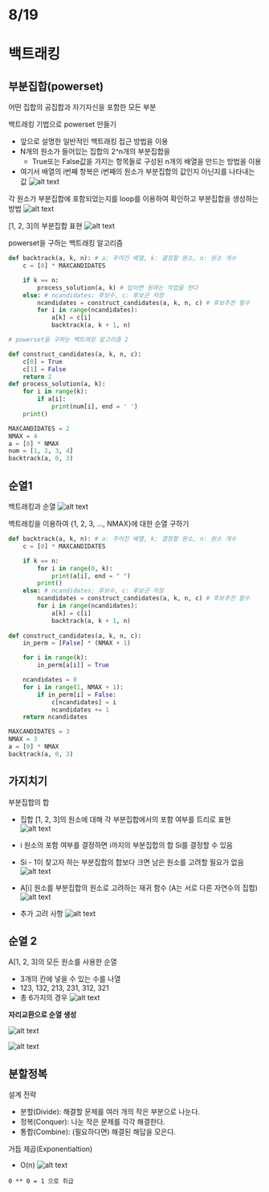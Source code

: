# 8/19

# 백트래킹

## 부분집합(powerset)
어떤 집합의 공집합과 자기자신을 포함한 모든 부분

백트래킹 기법으로 powerset 만들기
- 앞으로 설명한 일반적인 백트래킹 접근 방법을 이용
- N개의 원소가 들어있는 집합의 2^n개의 부분집합을
  - True또는 False값을 가지는 항목들로 구성된 n개의 배열을 만드는 방법을 이용
- 여기서 배열의 i번째 항복은 i번째의 원소가 부분집합의 값인지 아닌지를 나타내는 값
![alt text](<images/08_19/스크린샷 2025-08-19 140433.png>)

각 원소가 부분집합에 포함되었는지를 loop를 이용하여 확인하고 부분집합을 생성하는 방법
![alt text](<images/08_19/스크린샷 2025-08-19 140522.png>)

[1, 2, 3]의 부분집합 표현
![alt text](<images/08_19/스크린샷 2025-08-19 140837.png>)

powerset을 구하는 백트래킹 알고리즘
```python
def backtrack(a, k, n): # a: 주어진 배열, k: 결정할 원소, n: 원소 개수
    c = [0] * MAXCANDIDATES

    if k == n:
        process_solution(a, k) # 답이면 원하는 작업을 한다
    else: # ncandidates: 후보수, c: 후보군 저장
        ncandidates = construct_candidates(a, k, n, c) # 후보추천 함수
        for i in range(ncandidates):
            a[k] = c[i]
            backtrack(a, k + 1, n)

# powerset을 구하는 백트래킹 알고리즘 2

def construct_candidates(a, k, n, c):
    c[0] = True
    c[1] = False
    return 2
def process_solution(a, k):
    for i in range(k):
        if a[i]:
            print(num[i], end = ' ')
    print()

MAXCANDIDATES = 2
NMAX = 4
a = [0] * NMAX
num = [1, 2, 3, 4]
backtrack(a, 0, 3)
```
## 순열1

백트래킹과 순열
![alt text](<images/08_19/스크린샷 2025-08-19 142750.png>)

백트래킹을 이용하여 {1, 2, 3, ..., NMAX}에 대한 순열 구하기
```python
def backtrack(a, k, n): # a: 주어진 배열, k: 결정할 원소, n: 원소 개수
    c = [0] * MAXCANDIDATES

    if k == n:
        for i in range(0, k):
            print(a[i], end = " ")
        print()
    else: # ncandidates: 후보수, c: 후보군 저장
        ncandidates = construct_candidates(a, k, n, c) # 후보추천 함수
        for i in range(ncandidates):
            a[k] = c[i]
            backtrack(a, k + 1, n)
    
def construct_candidates(a, k, n, c):
    in_perm = [False] * (NMAX + 1)

    for i in range(k):
        in_perm[a[i]] = True

    ncandidates = 0
    for i in range(1, NMAX + 1):
        if in_perm[i] = False:
            c[ncandidates] = i
            ncandidates += 1
    return ncandidates

MAXCANDIDATES = 3
NMAX = 3
a = [0] * NMAX
backtrack(a, 0, 3)
```

## 가지치기

부분집합의 합
- 집합 [1, 2, 3]의 원소에 대해 각 부분집합에서의 포함 여부를 트리로 표현
![alt text](<images/08_19/스크린샷 2025-08-19 143838.png>)

- i 원소의 포함 여부를 결정하면 i까지의 부분집합의 합 Si를 결정할 수 있음
- Si - 1이 찾고자 하는 부분집합의 합보다 크면 남은 원소를 고려할 필요가 없음
![alt text](<images/08_19/스크린샷 2025-08-19 144749.png>)

- A[i] 원소를 부분집합의 원소로 고려하는 재귀 함수 (A는 서로 다른 자연수의 집합)
![alt text](<images/08_19/스크린샷 2025-08-19 150231.png>)

- 추가 고려 사항
![alt text](<images/08_19/스크린샷 2025-08-19 152249.png>)


## 순열 2
A[1, 2, 3]의 모든 원소를 사용한 순열
- 3개의 칸에 넣을 수 있는 수를 나열
- 123, 132, 213, 231, 312, 321
- 총 6가지의 경우
![alt text](<images/08_19/스크린샷 2025-08-19 154351.png>)

**자리교환으로 순열 생성**

![alt text](<images/08_19/스크린샷 2025-08-19 154132.png>)

![alt text](<images/08_19/스크린샷 2025-08-19 154139.png>)

## 분할정복

설계 전략
- 분할(Divide): 해결할 문제를 여러 개의 작은 부분으로 나눈다.
- 정복(Conquer): 나눈 작은 문제를 각각 해결한다.
- 통합(Combine): (필요하다면) 해결된 해답을 모은다.

거듭 제곱(Exponentialtion)
- O(n)
![alt text](<images/08_19/스크린샷 2025-08-19 154659.png>)

`0 ** 0 = 1 으로 취급`